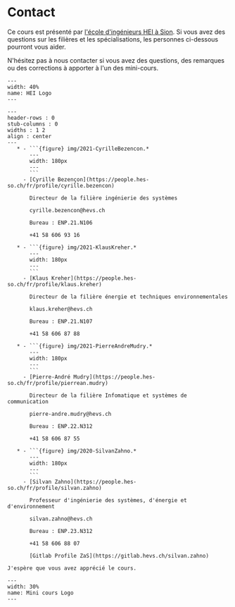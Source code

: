 # Contact

Ce cours est présenté par [l'école d'ingénieurs HEI à Sion](https://hevs.ch). Si vous avez des questions sur les filières et les spécialisations, les personnes ci-dessous pourront vous aider.

N'hésitez pas à nous contacter si vous avez des questions, des remarques ou des corrections à apporter à l'un des mini-cours.

```{figure} img/hei-defr.svg
---
width: 40%
name: HEI Logo
---
```

````{list-table}
---
header-rows : 0
stub-columns : 0
widths : 1 2
align : center
---
   * - ```{figure} img/2021-CyrilleBezencon.*
       ---
       width: 180px
       ---
       ```
     - [Cyrille Bezençon](https://people.hes-so.ch/fr/profile/cyrille.bezencon)

       Directeur de la filière ingénierie des systèmes

       cyrille.bezencon@hevs.ch

       Bureau : ENP.21.N106

       +41 58 606 93 16

   * - ```{figure} img/2021-KlausKreher.*
       ---
       width: 180px
       ---
       ```
     - [Klaus Kreher](https://people.hes-so.ch/fr/profile/klaus.kreher)

       Directeur de la filière énergie et techniques environnementales

       klaus.kreher@hevs.ch

       Bureau : ENP.21.N107

       +41 58 606 87 88

   * - ```{figure} img/2021-PierreAndreMudry.*
       ---
       width: 180px
       ---
       ```
     - [Pierre-André Mudry](https://people.hes-so.ch/fr/profile/pierrean.mudry)

       Directeur de la filière Infomatique et systèmes de communication

       pierre-andre.mudry@hevs.ch

       Bureau : ENP.22.N312

       +41 58 606 87 55

   * - ```{figure} img/2020-SilvanZahno.*
       ---
       width: 180px
       ---
       ```
     - [Silvan Zahno](https://people.hes-so.ch/fr/profile/silvan.zahno)

       Professeur d'ingénierie des systèmes, d'énergie et d'environnement

       silvan.zahno@hevs.ch

       Bureau : ENP.23.N312

       +41 58 606 88 07

       [Gitlab Profile ZaS](https://gitlab.hevs.ch/silvan.zahno)

````

```{important}
J'espère que vous avez apprécié le cours.
```


```{figure} img/mini-course.svg
---
width: 30%
name: Mini cours Logo
---
```